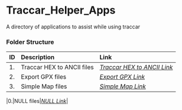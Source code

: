 # Traccar_Helper_Apps
A directory of applications to assist while using traccar

### Folder Structure

|ID|Description|Link|
| :------------| :------------ | :------------ |
|1.|Traccar HEX to ANCII files|*[Traccar HEX to ANCII Link](https://github.com/Cale-Torino/Traccar_Helper_Apps/tree/main/1.%20Traccar%20HEX%20to%20ANCII)*|
|2.|Export GPX files|*[Export GPX Link](https://github.com/Cale-Torino/Traccar_Helper_Apps/tree/main/2.%20Export%20GPX%20files)*|
|3.|Simple Map files|*[Simple Map Link](https://github.com/Cale-Torino/Traccar_Helper_Apps/tree/main/3.%20Simple%20Map)*|


|0.|NULL files|*[NULL Link](NULL)*|

